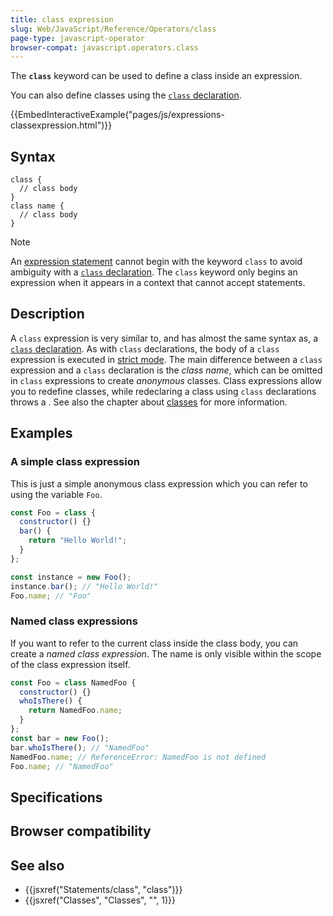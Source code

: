 ```yaml
---
title: class expression
slug: Web/JavaScript/Reference/Operators/class
page-type: javascript-operator
browser-compat: javascript.operators.class
---
```




The **`class`** keyword can be used to define a class inside an expression.

You can also define classes using the [`class` declaration](/Web/JavaScript/Reference/Statements/class).

{{EmbedInteractiveExample("pages/js/expressions-classexpression.html")}}

## Syntax

```js-nolint
class {
  // class body
}
class name {
  // class body
}
```

> [!NOTE]
> An [expression statement](/Web/JavaScript/Reference/Statements/Expression_statement) cannot begin with the keyword `class` to avoid ambiguity with a [`class` declaration](/Web/JavaScript/Reference/Statements/class). The `class` keyword only begins an expression when it appears in a context that cannot accept statements.

## Description

A `class` expression is very similar to, and has almost the same syntax as, a [`class` declaration](/Web/JavaScript/Reference/Statements/class). As with `class` declarations, the body of a `class` expression is executed in [strict mode](/Web/JavaScript/Reference/Strict_mode). The main difference between a `class` expression and a `class` declaration is the _class name_, which can be omitted in `class` expressions to create _anonymous_ classes. Class expressions allow you to redefine classes, while redeclaring a class using `class` declarations throws a . See also the chapter about [classes](/Web/JavaScript/Reference/Classes) for more information.

## Examples

### A simple class expression

This is just a simple anonymous class expression which you can refer to using the variable `Foo`.

```js
const Foo = class {
  constructor() {}
  bar() {
    return "Hello World!";
  }
};

const instance = new Foo();
instance.bar(); // "Hello World!"
Foo.name; // "Foo"
```

### Named class expressions

If you want to refer to the current class inside the class body, you can create a _named class expression_. The name is only visible within the scope of the class expression itself.

```js
const Foo = class NamedFoo {
  constructor() {}
  whoIsThere() {
    return NamedFoo.name;
  }
};
const bar = new Foo();
bar.whoIsThere(); // "NamedFoo"
NamedFoo.name; // ReferenceError: NamedFoo is not defined
Foo.name; // "NamedFoo"
```

## Specifications



## Browser compatibility



## See also

- {{jsxref("Statements/class", "class")}}
- {{jsxref("Classes", "Classes", "", 1)}}
